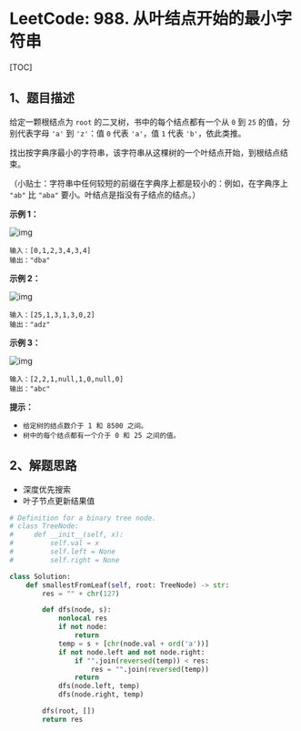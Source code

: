 # LeetCode: 988. 从叶结点开始的最小字符串

[TOC]

## 1、题目描述

给定一颗根结点为 `root` 的二叉树，书中的每个结点都有一个从 `0` 到 `25` 的值，分别代表字母 `'a'` 到 `'z'`：值 `0` 代表 `'a'`，值 `1` 代表 `'b'`，依此类推。

找出按字典序最小的字符串，该字符串从这棵树的一个叶结点开始，到根结点结束。

（小贴士：字符串中任何较短的前缀在字典序上都是较小的：例如，在字典序上 `"ab"` 比 `"aba"` 要小。叶结点是指没有子结点的结点。）

 

**示例 1：**

![img](http://px3chmx10.bkt.clouddn.com/notebook/2019-09-07-123127.png)

```
输入：[0,1,2,3,4,3,4]
输出："dba"
```

**示例 2：**

![img](http://px3chmx10.bkt.clouddn.com/notebook/2019-09-07-123133.png)

```
输入：[25,1,3,1,3,0,2]
输出："adz"
```

**示例 3：**

![img](http://px3chmx10.bkt.clouddn.com/notebook/2019-09-07-123140.png)

```
输入：[2,2,1,null,1,0,null,0]
输出："abc"
```

**提示：**

- `给定树的结点数介于 1 和 8500 之间。`
- `树中的每个结点都有一个介于 0 和 25 之间的值。`



## 2、解题思路

- 深度优先搜索
- 叶子节点更新结果值

```python
# Definition for a binary tree node.
# class TreeNode:
#     def __init__(self, x):
#         self.val = x
#         self.left = None
#         self.right = None

class Solution:
    def smallestFromLeaf(self, root: TreeNode) -> str:
        res = "" + chr(127)

        def dfs(node, s):
            nonlocal res
            if not node:
                return
            temp = s + [chr(node.val + ord('a'))]
            if not node.left and not node.right:
                if "".join(reversed(temp)) < res:
                    res = "".join(reversed(temp))
                return
            dfs(node.left, temp)
            dfs(node.right, temp)

        dfs(root, [])
        return res
```

